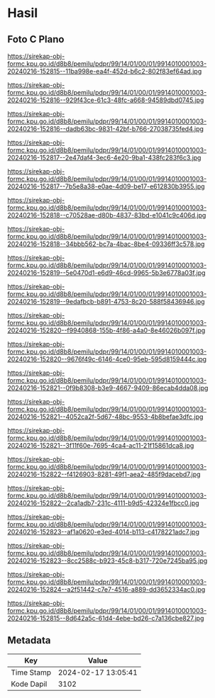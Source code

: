 # Hasil

## Foto C Plano

https://sirekap-obj-formc.kpu.go.id/d8b8/pemilu/pdpr/99/14/01/00/01/9914010001003-20240216-152815--11ba998e-ea4f-452d-b6c2-802f83ef64ad.jpg

https://sirekap-obj-formc.kpu.go.id/d8b8/pemilu/pdpr/99/14/01/00/01/9914010001003-20240216-152816--929f43ce-61c3-48fc-a668-94589dbd0745.jpg

https://sirekap-obj-formc.kpu.go.id/d8b8/pemilu/pdpr/99/14/01/00/01/9914010001003-20240216-152816--dadb63bc-9831-42bf-b766-27038735fed4.jpg

https://sirekap-obj-formc.kpu.go.id/d8b8/pemilu/pdpr/99/14/01/00/01/9914010001003-20240216-152817--2e47daf4-3ec6-4e20-9ba1-438fc283f6c3.jpg

https://sirekap-obj-formc.kpu.go.id/d8b8/pemilu/pdpr/99/14/01/00/01/9914010001003-20240216-152817--7b5e8a38-e0ae-4d09-be17-e612830b3955.jpg

https://sirekap-obj-formc.kpu.go.id/d8b8/pemilu/pdpr/99/14/01/00/01/9914010001003-20240216-152818--c70528ae-d80b-4837-83bd-e1041c9c406d.jpg

https://sirekap-obj-formc.kpu.go.id/d8b8/pemilu/pdpr/99/14/01/00/01/9914010001003-20240216-152818--34bbb562-bc7a-4bac-8be4-09336ff3c578.jpg

https://sirekap-obj-formc.kpu.go.id/d8b8/pemilu/pdpr/99/14/01/00/01/9914010001003-20240216-152819--5e0470d1-e6d9-46cd-9965-5b3e6778a03f.jpg

https://sirekap-obj-formc.kpu.go.id/d8b8/pemilu/pdpr/99/14/01/00/01/9914010001003-20240216-152819--9edafbcb-b891-4753-8c20-588f58436946.jpg

https://sirekap-obj-formc.kpu.go.id/d8b8/pemilu/pdpr/99/14/01/00/01/9914010001003-20240216-152820--f9940868-155b-4f86-a4a0-8e46026b097f.jpg

https://sirekap-obj-formc.kpu.go.id/d8b8/pemilu/pdpr/99/14/01/00/01/9914010001003-20240216-152820--9676f49c-6146-4ce0-95eb-595d8159444c.jpg

https://sirekap-obj-formc.kpu.go.id/d8b8/pemilu/pdpr/99/14/01/00/01/9914010001003-20240216-152821--0f9b8308-b3e9-4667-9409-86ecab4dda08.jpg

https://sirekap-obj-formc.kpu.go.id/d8b8/pemilu/pdpr/99/14/01/00/01/9914010001003-20240216-152821--4052ca2f-5d67-48bc-9553-4b8befae3dfc.jpg

https://sirekap-obj-formc.kpu.go.id/d8b8/pemilu/pdpr/99/14/01/00/01/9914010001003-20240216-152821--3f11f60e-7695-4ca4-ac11-21f15861dca8.jpg

https://sirekap-obj-formc.kpu.go.id/d8b8/pemilu/pdpr/99/14/01/00/01/9914010001003-20240216-152822--f4126903-8281-49f1-aea2-485f9dacebd7.jpg

https://sirekap-obj-formc.kpu.go.id/d8b8/pemilu/pdpr/99/14/01/00/01/9914010001003-20240216-152822--2ca1adb7-231c-4111-b9d5-42324e1fbcc0.jpg

https://sirekap-obj-formc.kpu.go.id/d8b8/pemilu/pdpr/99/14/01/00/01/9914010001003-20240216-152823--af1a0620-e3ed-4014-b113-c4178221adc7.jpg

https://sirekap-obj-formc.kpu.go.id/d8b8/pemilu/pdpr/99/14/01/00/01/9914010001003-20240216-152823--8cc2588c-b923-45c8-b317-720e7245ba95.jpg

https://sirekap-obj-formc.kpu.go.id/d8b8/pemilu/pdpr/99/14/01/00/01/9914010001003-20240216-152824--a2f51442-c7e7-4516-a889-dd3652334ac0.jpg

https://sirekap-obj-formc.kpu.go.id/d8b8/pemilu/pdpr/99/14/01/00/01/9914010001003-20240216-152815--8d642a5c-61d4-4ebe-bd26-c7a136cbe827.jpg


## Metadata

| Key        | Value               |
| ---------- | ------------------- |
| Time Stamp | 2024-02-17 13:05:41 |
| Kode Dapil | 3102                |



